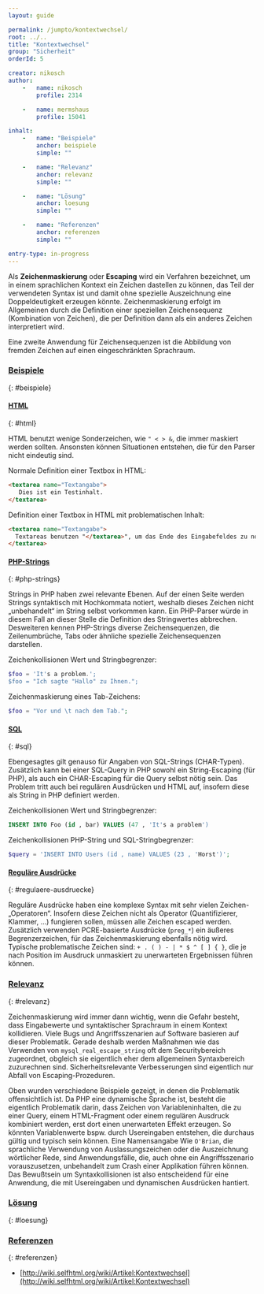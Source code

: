 ```yaml
---
layout: guide

permalink: /jumpto/kontextwechsel/
root: ../..
title: "Kontextwechsel"
group: "Sicherheit"
orderId: 5

creator: nikosch
author:
    -   name: nikosch
        profile: 2314

    -   name: mermshaus
        profile: 15041

inhalt:
    -   name: "Beispiele"
        anchor: beispiele
        simple: ""

    -   name: "Relevanz"
        anchor: relevanz
        simple: ""

    -   name: "Lösung"
        anchor: loesung
        simple: ""

    -   name: "Referenzen"
        anchor: referenzen
        simple: ""

entry-type: in-progress
---
```


Als **Zeichenmaskierung** oder **Escaping** wird ein Verfahren bezeichnet, um in einem
sprachlichen Kontext ein Zeichen dastellen zu können, das Teil der verwendeten
Syntax ist und damit ohne spezielle Auszeichnung eine Doppeldeutigkeit erzeugen
könnte. Zeichenmaskierung erfolgt im Allgemeinen durch die Definition einer
speziellen Zeichensequenz (Kombination von Zeichen), die per Definition dann
als ein anderes Zeichen interpretiert wird.

Eine zweite Anwendung für Zeichensequenzen ist die Abbildung von fremden
Zeichen auf einen eingeschränkten Sprachraum.



### [Beispiele](#beispiele)
{: #beispiele}

#### [HTML](#html)
{: #html}

HTML benutzt wenige Sonderzeichen, wie `" < > &`, die immer maskiert werden
sollten. Ansonsten können Situationen entstehen, die für den Parser nicht
eindeutig sind.

Normale Definition einer Textbox in HTML:

~~~ html
<textarea name="Textangabe">
   Dies ist ein Testinhalt.
</textarea>
~~~

Definition einer Textbox in HTML mit problematischen Inhalt:

~~~ html
<textarea name="Textangabe">
  Textareas benutzen "</textarea>", um das Ende des Eingabefeldes zu notieren.
</textarea>
~~~

#### [PHP-Strings](#php-strings)
{: #php-strings}

Strings in PHP haben zwei relevante Ebenen. Auf der einen Seite werden Strings
syntaktisch mit Hochkommata notiert, weshalb dieses Zeichen nicht „unbehandelt“
im String selbst vorkommen kann. Ein PHP-Parser würde in diesem Fall an dieser
Stelle die Definition des Stringwertes abbrechen. Desweiteren kennen
PHP-Strings diverse Zeichensequenzen, die Zeilenumbrüche, Tabs oder ähnliche
spezielle Zeichensequenzen darstellen.

Zeichenkollisionen Wert und Stringbegrenzer:

~~~ php
$foo = 'It's a problem.';
$foo = "Ich sagte "Hallo" zu Ihnen.";
~~~

Zeichenmaskierung eines Tab-Zeichens:

~~~ php
$foo = "Vor und \t nach dem Tab.";
~~~

#### [SQL](#sql)
{: #sql}

Ebengesagtes gilt genauso für Angaben von SQL-Strings (CHAR-Typen). Zusätzlich
kann bei einer SQL-Query in PHP sowohl ein String-Escaping (für PHP), als auch
ein CHAR-Escaping für die Query selbst nötig sein. Das Problem tritt auch bei
regulären Ausdrücken und HTML auf, insofern diese als String in PHP definiert
werden.

Zeichenkollisionen Wert und Stringbegrenzer:

~~~ sql
INSERT INTO Foo (id , bar) VALUES (47 , 'It's a problem')
~~~

Zeichenkollisionen PHP-String und SQL-Stringbegrenzer:

~~~ php
$query = 'INSERT INTO Users (id , name) VALUES (23 , 'Horst')';
~~~

#### [Reguläre Ausdrücke](#regulaere-ausdruecke)
{: #regulaere-ausdruecke}

Reguläre Ausdrücke haben eine komplexe Syntax mit sehr vielen
Zeichen-„Operatoren“. Insofern diese Zeichen nicht als Operator
(Quantifizierer, Klammer, …) fungieren sollen, müssen alle Zeichen escaped
werden. Zusätzlich verwenden PCRE-basierte Ausdrücke (`preg_*`) ein äußeres
Begrenzerzeichen, für das Zeichenmaskierung ebenfalls nötig wird. Typische
problematische Zeichen sind: `+ . ( ) - | * $ ^ [ ] { }`, die je nach Position
im Ausdruck unmaskiert zu unerwarteten Ergebnissen führen können.



### [Relevanz](#relevanz)
{: #relevanz}

Zeichenmaskierung wird immer dann wichtig, wenn die Gefahr besteht, dass
Eingabewerte und syntaktischer Sprachraum in einem Kontext kollidieren. Viele
Bugs und Angriffsszenarien auf Software basieren auf dieser Problematik. Gerade
deshalb werden Maßnahmen wie das Verwenden von `mysql_real_escape_string` oft dem
Securitybereich zugeordnet, obgleich sie eigentlich eher dem allgemeinen
Syntaxbereich zuzurechnen sind. Sicherheitsrelevante Verbesserungen sind
eigentlich nur Abfall von Escaping-Prozeduren.

Oben wurden verschiedene Beispiele gezeigt, in denen die Problematik
offensichtlich ist. Da PHP eine dynamische Sprache ist, besteht die eigentlich
Problematik darin, dass Zeichen von Variableninhalten, die zu einer Query,
einem HTML-Fragment oder einem regulären Ausdruck kombiniert werden, erst dort
einen unerwarteten Effekt erzeugen. So könnten Variablenwerte bspw. durch
Usereingaben entstehen, die durchaus gültig und typisch sein können. Eine
Namensangabe Wie `O'Brian`, die sprachliche Verwendung von Auslassungszeichen
oder die Auszeichnung wörtlicher Rede, sind Anwendungsfälle, die, auch ohne ein
Angriffsszenario vorauszusetzen, unbehandelt zum Crash einer Applikation führen
können. Das Bewußtsein um Syntaxkollisionen ist also entscheidend für eine
Anwendung, die mit Usereingaben und dynamischen Ausdrücken hantiert.



### [Lösung](#loesung)
{: #loesung}

### [Referenzen](#referenzen)
{: #referenzen}

* [http://wiki.selfhtml.org/wiki/Artikel:Kontextwechsel](http://wiki.selfhtml.org/wiki/Artikel:Kontextwechsel)

